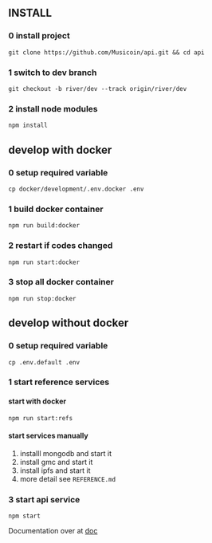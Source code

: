 ## INSTALL

### 0 install project
`git clone https://github.com/Musicoin/api.git && cd api`

### 1 switch to dev branch
`git checkout -b river/dev --track origin/river/dev`

### 2 install node modules
`npm install`

## develop with docker

### 0 setup required variable
`cp docker/development/.env.docker .env`

### 1 build docker container
`npm run build:docker` 

### 2 restart if codes changed
`npm run start:docker`

### 3 stop all docker container
`npm run stop:docker`

## develop without docker

### 0 setup required variable
`cp .env.default .env`

### 1 start reference services

#### start with docker 
`npm run start:refs`

#### start services manually 
1. installl mongodb and start it
2. install gmc and start it
3. install ipfs and start it
4. more detail see `REFERENCE.md`

### 3 start api service
`npm start`

Documentation over at [doc](https://documenter.getpostman.com/view/6054511/Rzn6wiiB)
